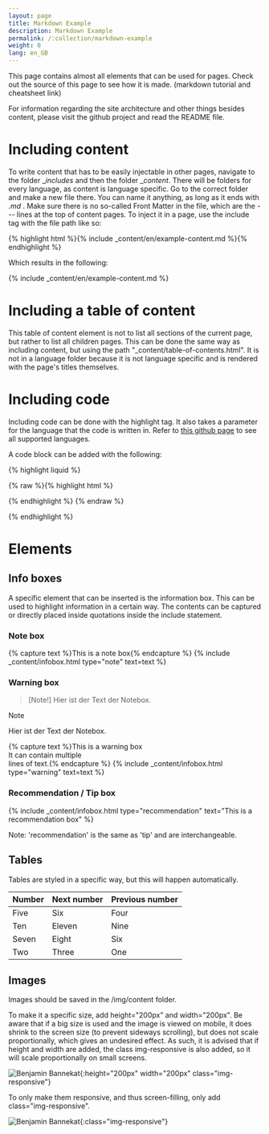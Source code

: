 ```yaml
---
layout: page
title: Markdown Example
description: Markdown Example
permalink: /:collection/markdown-example
weight: 0
lang: en_GB
---
```


This page contains almost all elements that can be used for pages.
Check out the source of this page to see how it is made.
(markdown tutorial and cheatsheet link)

For information regarding the site architecture and other things besides content, please visit the github project and read the README file.

# Including content
To write content that has to be easily injectable in other pages, navigate to the folder __includes_ and then the folder __content_.
There will be folders for every language, as content is language specific. Go to the correct folder and make a new file there.
You can name it anything, as long as it ends with _.md_ . Make sure there is no so-called Front Matter in the file, which are the --- lines at the top of content pages.
To inject it in a page, use the include tag with the file path like so:

{% highlight html %}{% include _content/en/example-content.md %}{% endhighlight %}

Which results in the following:

{% include _content/en/example-content.md %}

# Including a table of content

This table of content element is not to list all sections of the current page, but rather to list all children pages.
This can be done the same way as including content, but using the path "_content/table-of-contents.html". 
It is not in a language folder because it is not language specific and is rendered with the page's titles themselves.

# Including code
Including code can be done with the highlight tag. It also takes a parameter for the language that the code is written in.
Refer to [this github page](https://github.com/jneen/rouge/wiki/List-of-supported-languages-and-lexers) to see all supported languages.

A code block can be added with the following:

{% highlight liquid %}

{% raw %}{% highlight html %}
  <html></html>
{% endhighlight %} {% endraw %}

{% endhighlight %}

# Elements
## Info boxes
A specific element that can be inserted is the information box. This can be used to highlight information in a certain way.
The contents can be captured or directly placed inside quotations inside the include statement.

### Note box

{% capture text %}This is a note box{% endcapture %}
{% include _content/infobox.html type="note" text=text %}

### Warning box

> [Note!]
> Hier ist der Text der Notebox.

> [!Note]
> Hier ist der Text der Notebox.

{% capture text %}This is a warning box<br>It can contain multiple<br>lines of text.{% endcapture %}
{% include _content/infobox.html type="warning" text=text %}

### Recommendation / Tip box

{% include _content/infobox.html type="recommendation" text="This is a recommendation box" %}

Note: 'recommendation' is the same as 'tip' and are interchangeable.

## Tables
Tables are styled in a specific way, but this will happen automatically.

| Number | Next number | Previous number |
| :------ |:--- | :--- |
| Five | Six | Four |
| Ten | Eleven | Nine |
| Seven | Eight | Six |
| Two | Three | One |  
  
## Images  
Images should be saved in the /img/content folder.

To make it a specific size, add height="200px" and width="200px". Be aware that if a big size is used and the image is viewed on mobile,
it does shrink to the screen size (to prevent sideways scrolling), but does not scale proportionally, which gives an undesired effect.
As such, it is advised that if height and width are added, the class img-responsive is also added, so it will scale proportionally on small screens.
  
![Benjamin Bannekat](https://octodex.github.com/images/bannekat.png){:height="200px" width="200px" class="img-responsive"}

To only make them responsive, and thus screen-filling, only add class="img-responsive".

![Benjamin Bannekat](https://octodex.github.com/images/bannekat.png){:class="img-responsive"}
